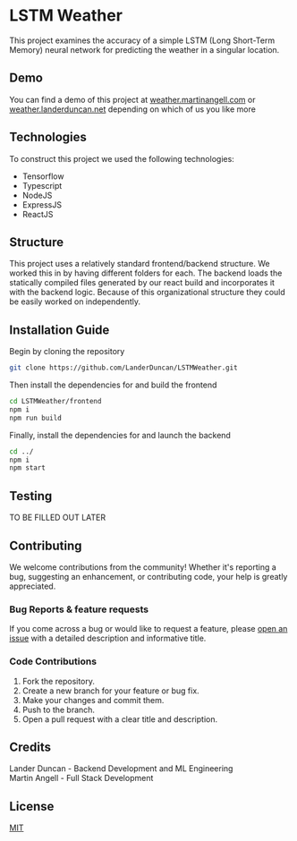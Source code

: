 # LSTM Weather

This project examines the accuracy of a simple LSTM (Long Short-Term Memory) neural network for predicting the weather in a singular location.

## Demo

You can find a demo of this project at <a href="https://weather.martinangell.com" target="_blank">weather.martinangell.com</a> or <a href="https://weather.landerduncan.net" target="_blank">weather.landerduncan.net</a> depending on which of us you like more

## Technologies

To construct this project we used the following technologies:

- Tensorflow
- Typescript
- NodeJS
- ExpressJS
- ReactJS

## Structure

This project uses a relatively standard frontend/backend structure. We worked this in by having different folders for each. The backend loads the statically compiled files generated by our react build and incorporates it with the backend logic. Because of this organizational structure they could be easily worked on independently.

## Installation Guide

Begin by cloning the repository

```bash
git clone https://github.com/LanderDuncan/LSTMWeather.git
```

Then install the dependencies for and build the frontend

```bash
cd LSTMWeather/frontend
npm i
npm run build
```

Finally, install the dependencies for and launch the backend

```bash
cd ../
npm i
npm start
```

## Testing

TO BE FILLED OUT LATER

## Contributing

We welcome contributions from the community! Whether it's reporting a bug, suggesting an enhancement, or contributing code, your help is greatly appreciated.

### Bug Reports & feature requests

If you come across a bug or would like to request a feature, please [open an issue](https://github.com/yourusername/yourproject/issues) with a detailed description and informative title. 

### Code Contributions

1. Fork the repository.
2. Create a new branch for your feature or bug fix.
3. Make your changes and commit them.
4. Push to the branch.
5. Open a pull request with a clear title and description.


## Credits

Lander Duncan - Backend Development and ML Engineering\
Martin Angell - Full Stack Development

## License

<a href="https://github.com/LanderDuncan/LSTMWeather/blob/main/LICENSE" target="_blank">MIT</a>
